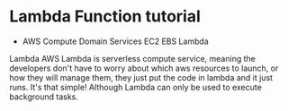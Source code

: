 # Lambda Function tutorial

- AWS Compute Domain Services
EC2
EBS
Lambda

Lambda
AWS Lambda is serverless compute service, meaning the developers don't have to worry about which aws resources to launch, or how they will manage them, they just put the code in lambda and it just runs. It's that simple! Although Lambda can only be used to execute background tasks.

